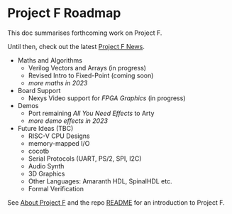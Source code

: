 # Project F Roadmap

This doc summarises forthcoming work on Project F.

Until then, check out the latest [Project F News](https://projectf.io/tags/news/).

* Maths and Algorithms
  * Verilog Vectors and Arrays (in progress)
  * Revised Intro to Fixed-Point (coming soon)
  * _more maths in 2023_
* Board Support
  * Nexys Video support for _FPGA Graphics_ (in progress)
* Demos
  * Port remaining _All You Need Effects_ to Arty
  * _more demo effects in 2023_
* Future Ideas (TBC)
  * RISC-V CPU Designs
  * memory-mapped I/O
  * cocotb
  * Serial Protocols (UART, PS/2, SPI, I2C)
  * Audio Synth
  * 3D Graphics
  * Other Languages: Amaranth HDL, SpinalHDL etc.
  * Formal Verification

See [About Project F](https://projectf.io/about/) and the repo [README](README.md) for an introduction to Project F.
